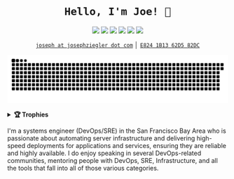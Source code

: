 <h1 align="center"><code>Hello, I'm Joe! 👋</code></h1>

<p align="center">
  <a href="https://www.linkedin.com/in/josephziegler"><img src="https://img.shields.io/badge/-josephziegler-0072b1?style=flat&logo=Linkedin&logoColor=white" /></a>
  <a href="https://profile.codersrank.io/user/zigsphere"><img src="https://img.shields.io/badge/-zigsphere-72a0a8?style=flat&logo=CodersRank&logoColor=white" /></a>
  <a href="https://github.com/zigsphere"><img src="https://img.shields.io/badge/-zigsphere-3a3a3a?style=flat&logo=GitHub&logoColor=white" /></a>
  <a href="https://www.josephziegler.com"><img src="https://img.shields.io/badge/-josephziegler.com-ff5757?style=flat&logo=zerply&logoColor=white" /></a>
  <a href="https://keybase.io/josephziegler"><img src="https://img.shields.io/badge/-josephziegler-5e78ef?style=flat&logo=keybase&logoColor=white" /></a>
  <a href="https://www.discord.com"><img src="https://img.shields.io/badge/-Zig%233569-5865F2?style=flat&logo=discord&logoColor=white" /></a>
</p>

<p align="center">
  <a href="mailto:joseph@josephziegler.com"><code>joseph at josephziegler dot com</code></a> │ <a href="https://keybase.io/josephziegler/pgp_keys.asc?fingerprint=0e4c6a23265cbfb7bb93d574e8241b1362d582dc"><code>E824 1B13 62D5 82DC</code></a>
</p>

<p align="center">
  <img width="600" src="resources/github-snake.svg" />
</p>

<details>
  <summary><b>🏆 Trophies</b></summary>
    <p align="center">
      <a href="https://profile.codersrank.io/user/zigsphere"><img src="https://github-profile-trophy.vercel.app/?username=zigsphere&theme=dracula&row=1" /></a>
    </p>
</details>


I'm a systems engineer (DevOps/SRE) in the San Francisco Bay Area who is passionate about automating server infrastructure and delivering high-speed deployments for applications and services, ensuring they are reliable and highly available. I do enjoy speaking in several DevOps-related communities, mentoring people with DevOps, SRE, Infrastructure, and all the tools that fall into all of those various categories. 
 
